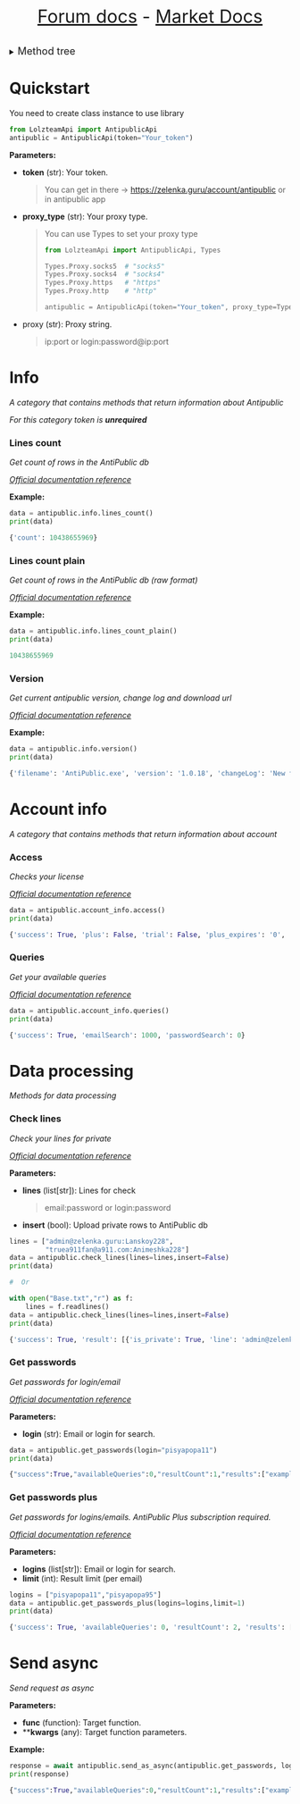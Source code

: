 <font size=6 style="margin: auto"> <center>

[Forum docs](https://github.com/AS7RIDENIED/Lolzteam_Python_Api/blob/main/Documentation/Forum.md) - [Market Docs](https://github.com/AS7RIDENIED/Lolzteam_Python_Api/blob/main/Documentation/Market.md)

</center></font>

<details>

<summary><font size="4">Method tree</font></summary>

* [Info](#info)
  * [Lines count](#lines-count)
  * [Lines count plain](#lines-count-plain)
  * [Version](#version)
* [Account info](#account-info)
  * [Access](#access)
  * [Queries](#queries)
* [Data processing](#data-processing)
  * [Check lines](#check-lines)
  * [Get passwords](#get-passwords)
  * [Get passwords plus](#get-passwords-plus)

</details>

# Quickstart

You need to create class instance to use library

```python
from LolzteamApi import AntipublicApi
antipublic = AntipublicApi(token="Your_token")
```

**Parameters:**

- **token** (str): Your token.

  > You can get in there -&gt; https://zelenka.guru/account/antipublic or in antipublic app

- **proxy_type** (str): Your proxy type.

  > You can use Types to set your proxy type
  >
  > ```python
  > from LolzteamApi import AntipublicApi, Types
  > 
  > Types.Proxy.socks5  # "socks5"
  > Types.Proxy.socks4  # "socks4"
  > Types.Proxy.https   # "https"
  > Types.Proxy.http    # "http"
  > 
  > antipublic = AntipublicApi(token="Your_token", proxy_type=Types.Proxy.socks5)
  > ```

- proxy (str): Proxy string.

  > ip:port or login:password@ip:port

# Info

*A category that contains methods that return information about Antipublic*

*For this category token is **unrequired***

### Lines count

*Get count of rows in the AntiPublic db*

*[Official documentation reference](https://antipublic.readme.io/reference/antipubliccountlines)*

**Example:**

```python
data = antipublic.info.lines_count()
print(data)
```

```python
{'count': 10438655969}
```

### Lines count plain

*Get count of rows in the AntiPublic db (raw format)*

*[Official documentation reference](https://antipublic.readme.io/reference/antipubliccountlinesplain)*

**Example:**

```python
data = antipublic.info.lines_count_plain()
print(data)
```

```python
10438655969
```

### Version

*Get current antipublic version, change log and download url*

*[Official documentation reference](https://antipublic.readme.io/reference/antipublicversion)*

**Example:**

```python
data = antipublic.info.version()
print(data)
```
```python
{'filename': 'AntiPublic.exe', 'version': '1.0.18', 'changeLog': 'New feature for window title, provide custom password count input for per email/login', 'url': 'https://antipublic.one/dl/AntiPublic.zip'}
```

# Account info

*A category that contains methods that return information about account*

### Access

*Checks your license*

*[Official documentation reference](https://antipublic.readme.io/reference/antipublicchecklicense)*

```python
data = antipublic.account_info.access()
print(data)
```

```python
{'success': True, 'plus': False, 'trial': False, 'plus_expires': '0', 'trial_expires': '0'}
```

### Queries

*Get your available queries*

*[Official documentation reference](https://antipublic.readme.io/reference/antipublicavailablequeries)*

```python
data = antipublic.account_info.queries()
print(data)
```

```python
{'success': True, 'emailSearch': 1000, 'passwordSearch': 0}
```

# Data processing

*Methods for data processing*

### Check lines

*Check your lines for private*

*[Official documentation reference](https://antipublic.readme.io/reference/antipublicchecklines)*

**Parameters:**

- **lines** (list\[str\]): Lines for check
  > email:password or login:password
- **insert** (bool): Upload private rows to AntiPublic db

```python
lines = ["admin@zelenka.guru:Lanskoy228",
         "truea911fan@a911.com:Animeshka228"]
data = antipublic.check_lines(lines=lines,insert=False)
print(data)

#  Or 

with open("Base.txt","r") as f:
    lines = f.readlines()
data = antipublic.check_lines(lines=lines,insert=False)
print(data)
```

```python
{'success': True, 'result': [{'is_private': True, 'line': 'admin@zelenka.guru:Lanskoy228'}, {'is_private': True, 'line': 'truea911fan@a911.com:Animeshka228'}]}
```

### Get passwords

*Get passwords for login/email*

*[Official documentation reference](https://antipublic.readme.io/reference/antipublicemailsearch)*

**Parameters:**

- **login** (str): Email or login for search.

```python
data = antipublic.get_passwords(login="pisyapopa11")
print(data)
```

```python
{"success":True,"availableQueries":0,"resultCount":1,"results":["example@gmail.com:password"]}
```

### Get passwords plus

*Get passwords for logins/emails. AntiPublic Plus subscription required.*

*[Official documentation reference](https://antipublic.readme.io/reference/antipublicemailpasswords)*

**Parameters:**

- **logins** (list\[str\]): Email or login for search.
- **limit** (int): Result limit (per email)

```python
logins = ["pisyapopa11","pisyapopa95"]
data = antipublic.get_passwords_plus(logins=logins,limit=1)
print(data)
```

```python
{'success': True, 'availableQueries': 0, 'resultCount': 2, 'results': ['pisyapopa11@ya.ru:1234567890pflybwf', 'pisyapopa95@mail.ru:qwe12345']}
```

# Send async

*Send request as async*

**Parameters:**

- **func** (function): Target function.
- ****kwargs** (any): Target function parameters.

**Example:**

```python
response = await antipublic.send_as_async(antipublic.get_passwords, login="grishalanskoy228")
print(response)
```

```python
{"success":True,"availableQueries":0,"resultCount":1,"results":["example@gmail.com:password"]}
```